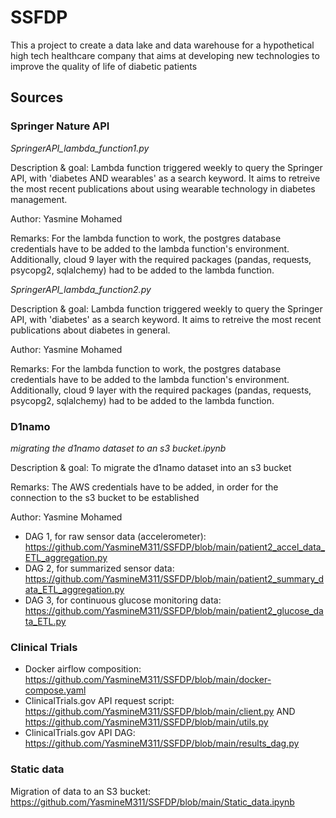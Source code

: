 # SSFDP
This a project to create a data lake and data warehouse for a hypothetical high tech healthcare company that aims at developing new technologies to improve the quality of life of diabetic patients

## Sources
### Springer Nature API
*SpringerAPI_lambda_function1.py* 

Description & goal: Lambda function triggered weekly to query the Springer API, with 'diabetes AND wearables' as a search keyword. It aims to retreive the most recent publications about using wearable technology in diabetes management.

Author: Yasmine Mohamed

Remarks: For the lambda function to work, the postgres database credentials have to be added to the lambda function's environment. Additionally, cloud 9 layer with the required packages (pandas, requests, psycopg2, sqlalchemy) had to be added to the lambda function.

*SpringerAPI_lambda_function2.py*

Description & goal: Lambda function triggered weekly to query the Springer API, with 'diabetes' as a search keyword. It aims to retreive the most recent publications about diabetes in general.

Author: Yasmine Mohamed

Remarks: For the lambda function to work, the postgres database credentials have to be added to the lambda function's environment. Additionally, cloud 9 layer with the required packages (pandas, requests, psycopg2, sqlalchemy) had to be added to the lambda function.

### D1namo 
*migrating the d1namo dataset to an s3 bucket.ipynb*

Description & goal: To migrate the d1namo dataset into an s3 bucket

Remarks: The AWS credentials have to be added, in order for the connection to the s3 bucket to be established

Author: Yasmine Mohamed


- DAG 1, for raw sensor data (accelerometer): https://github.com/YasmineM311/SSFDP/blob/main/patient2_accel_data_ETL_aggregation.py
- DAG 2, for summarized sensor data: https://github.com/YasmineM311/SSFDP/blob/main/patient2_summary_data_ETL_aggregation.py
- DAG 3, for continuous glucose monitoring data: https://github.com/YasmineM311/SSFDP/blob/main/patient2_glucose_data_ETL.py 

### Clinical Trials
- Docker airflow composition: https://github.com/YasmineM311/SSFDP/blob/main/docker-compose.yaml
- ClinicalTrials.gov API request script: https://github.com/YasmineM311/SSFDP/blob/main/client.py AND
 https://github.com/YasmineM311/SSFDP/blob/main/utils.py 
- ClinicalTrials.gov API DAG: https://github.com/YasmineM311/SSFDP/blob/main/results_dag.py 
 
### Static data
Migration of data to an S3 bucket: https://github.com/YasmineM311/SSFDP/blob/main/Static_data.ipynb
